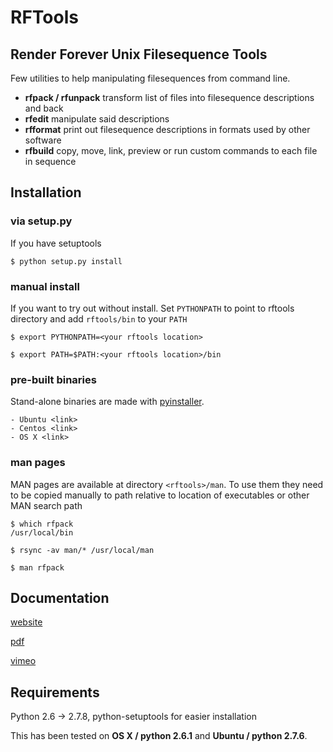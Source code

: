 # RFTools
## Render Forever Unix Filesequence Tools

Few utilities to help manipulating filesequences from command line.
- **rfpack / rfunpack**	transform list of files into filesequence descriptions and back 
- **rfedit**			manipulate said descriptions
- **rfformat**			print out filesequence descriptions in formats used by other software
- **rfbuild**			copy, move, link, preview or run custom commands to each file in sequence

## Installation
### via setup.py
If you have setuptools

	$ python setup.py install

### manual install
If you want to try out without install. Set `PYTHONPATH` to point to rftools directory and add `rftools/bin` to your `PATH`

	$ export PYTHONPATH=<your rftools location>

	$ export PATH=$PATH:<your rftools location>/bin

### pre-built binaries
Stand-alone binaries are made with [pyinstaller](http://www.pyinstaller.org/).

	- Ubuntu <link>
	- Centos <link>
	- OS X <link>

### man pages
MAN pages are available at directory `<rftools>/man`. To use them they need to be copied manually to path relative to location of executables or other MAN search path

```
$ which rfpack
/usr/local/bin

$ rsync -av man/* /usr/local/man

$ man rfpack
```

## Documentation

[website](http://www.renderforever.fi/)

[pdf](http://renderforever.fi/docs/rftools_v1.0.0.pdf)

[vimeo](https://vimeo.com/101410363)

## Requirements
Python 2.6 -> 2.7.8, python-setuptools for easier installation

This has been tested on **OS X / python 2.6.1** and **Ubuntu / python 2.7.6**.
